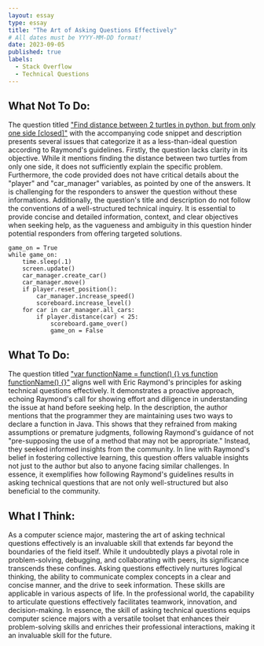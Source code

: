 ```yaml
---
layout: essay
type: essay
title: "The Art of Asking Questions Effectively"
# All dates must be YYYY-MM-DD format!
date: 2023-09-05
published: true
labels:
  - Stack Overflow
  - Technical Questions
---
```


## What Not To Do:
The question titled <a href="https://stackoverflow.com/questions/77050165/find-distance-between-2-turtles-in-python-but-from-only-one-side">"Find distance between 2 turtles in python, but from only one side [closed]"</a> with the 
accompanying code snippet and description presents several issues that categorize it as a less-than-ideal 
question according to Raymond's guidelines. Firstly, the question lacks clarity in its objective. While it
mentions finding the distance between two turtles from only one side, it does not sufficiently explain the 
specific problem. Furthermore, the code provided does not have critical details about the "player" and 
"car_manager" variables, as pointed by one of the answers. It is challenging for the responders to answer
the question without these informations. Additionally, the question's title and description do not follow the 
conventions of a well-structured technical inquiry. It is essential to provide concise and detailed information, 
context, and clear objectives when seeking help, as the vagueness and ambiguity in this question hinder potential 
responders from offering targeted solutions.

```
game_on = True
while game_on:
    time.sleep(.1)
    screen.update()
    car_manager.create_car()
    car_manager.move()
    if player.reset_position():
        car_manager.increase_speed()
        scoreboard.increase_level()
    for car in car_manager.all_cars:
        if player.distance(car) < 25:
            scoreboard.game_over()
            game_on = False
```

## What To Do:
The question titled <a href="https://stackoverflow.com/questions/336859/var-functionname-function-vs-function-functionname">"var functionName = function() {} vs function functionName() {}"</a> aligns well with Eric Raymond's principles for asking technical questions effectively. It demonstrates a proactive approach, echoing Raymond's call for showing effort and diligence in understanding the issue at hand before seeking help. In the description, the author mentions that the programmer they are maintaining uses two ways to declare a function in Java. This shows that they refrained from making assumptions or premature judgments, following Raymond's guidance of not "pre-supposing the use of a method that may not be appropriate." Instead, they seeked informed insights from the community. In line with Raymond's belief in fostering collective learning, this question offers valuable insights not just to the author but also to anyone facing similar challenges. In essence, it exemplifies how following Raymond's guidelines results in asking technical questions that are not only well-structured but also beneficial to the community.

## What I Think:
As a computer science major, mastering the art of asking technical questions effectively is an invaluable skill that extends far beyond the boundaries of the field itself. While it undoubtedly plays a pivotal role in problem-solving, debugging, and collaborating with peers, its significance transcends these confines. Asking questions effectively nurtures logical thinking, the ability to communicate complex concepts in a clear and concise manner, and the drive to seek information. These skills are applicable in various aspects of life. In the professional world, the capability to articulate questions effectively facilitates teamwork, innovation, and decision-making. In essence, the skill of asking technical questions equips computer science majors with a versatile toolset that enhances their problem-solving skills and enriches their professional interactions, making it an invaluable skill for the future.

